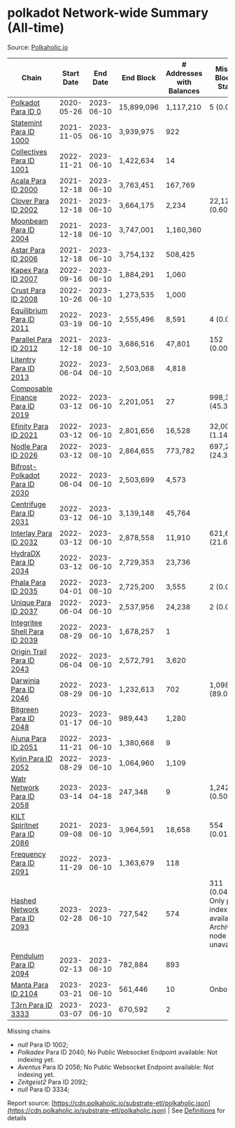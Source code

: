 # polkadot Network-wide Summary (All-time)

Source: [Polkaholic.io](https://polkaholic.io)


| Chain            | Start Date | End Date | End Block | # Addresses with Balances | Missing Blocks / Status |
| ---------------- | ---------- | ---------| --------- | ------------------------- | ----------------------- |
| [Polkadot Para ID 0](/polkadot/0-polkadot) | 2020-05-26 | 2023-06-10 | 15,899,096 |  1,117,210 | 5 (0.00%)  |
| [Statemint Para ID 1000](/polkadot/1000-statemint) | 2021-11-05 | 2023-06-10 | 3,939,975 |  922 |    |
| [Collectives Para ID 1001](/polkadot/1001-collectives) | 2022-11-21 | 2023-06-10 | 1,422,634 |  14 |    |
| [Acala Para ID 2000](/polkadot/2000-acala) | 2021-12-18 | 2023-06-10 | 3,763,451 |  167,769 |    |
| [Clover Para ID 2002](/polkadot/2002-clover) | 2021-12-18 | 2023-06-10 | 3,664,175 |  2,234 | 22,127 (0.60%)  |
| [Moonbeam Para ID 2004](/polkadot/2004-moonbeam) | 2021-12-18 | 2023-06-10 | 3,747,001 |  1,160,360 |    |
| [Astar Para ID 2006](/polkadot/2006-astar) | 2021-12-18 | 2023-06-10 | 3,754,132 |  508,425 |    |
| [Kapex Para ID 2007](/polkadot/2007-kapex) | 2022-09-16 | 2023-06-10 | 1,884,291 |  1,060 |    |
| [Crust Para ID 2008](/polkadot/2008-crust) | 2022-10-26 | 2023-06-10 | 1,273,535 |  1,000 |    |
| [Equilibrium Para ID 2011](/polkadot/2011-equilibrium) | 2022-03-19 | 2023-06-10 | 2,555,496 |  8,591 | 4 (0.00%)  |
| [Parallel Para ID 2012](/polkadot/2012-parallel) | 2021-12-18 | 2023-06-10 | 3,686,516 |  47,801 | 152 (0.00%)  |
| [Litentry Para ID 2013](/polkadot/2013-litentry) | 2022-06-04 | 2023-06-10 | 2,503,068 |  4,818 |    |
| [Composable Finance Para ID 2019](/polkadot/2019-composable) | 2022-03-12 | 2023-06-10 | 2,201,051 |  27 | 998,323 (45.36%)  |
| [Efinity Para ID 2021](/polkadot/2021-efinity) | 2022-03-12 | 2023-06-10 | 2,801,656 |  16,528 | 32,001 (1.14%)  |
| [Nodle Para ID 2026](/polkadot/2026-nodle) | 2022-03-12 | 2023-06-10 | 2,864,655 |  773,782 | 697,249 (24.34%)  |
| [Bifrost-Polkadot Para ID 2030](/polkadot/2030-bifrost-dot) | 2022-06-04 | 2023-06-10 | 2,503,699 |  4,573 |    |
| [Centrifuge Para ID 2031](/polkadot/2031-centrifuge) | 2022-03-12 | 2023-06-10 | 3,139,148 |  45,764 |    |
| [Interlay Para ID 2032](/polkadot/2032-interlay) | 2022-03-12 | 2023-06-10 | 2,878,558 |  11,910 | 621,626 (21.60%)  |
| [HydraDX Para ID 2034](/polkadot/2034-hydradx) | 2022-03-12 | 2023-06-10 | 2,729,353 |  23,736 |    |
| [Phala Para ID 2035](/polkadot/2035-phala) | 2022-04-01 | 2023-06-10 | 2,725,200 |  3,555 | 2 (0.00%)  |
| [Unique Para ID 2037](/polkadot/2037-unique) | 2022-06-04 | 2023-06-10 | 2,537,956 |  24,238 | 2 (0.00%)  |
| [Integritee Shell Para ID 2039](/polkadot/2039-integritee-shell) | 2022-08-29 | 2023-06-10 | 1,678,257 |  1 |    |
| [Origin Trail Para ID 2043](/polkadot/2043-origintrail) | 2022-06-04 | 2023-06-10 | 2,572,791 |  3,620 |    |
| [Darwinia Para ID 2046](/polkadot/2046-darwinia) | 2022-08-29 | 2023-06-10 | 1,232,613 |  702 | 1,098,159 (89.09%)  |
| [Bitgreen Para ID 2048](/polkadot/2048-bitgreen) | 2023-01-17 | 2023-06-10 | 989,443 |  1,280 |    |
| [Ajuna Para ID 2051](/polkadot/2051-ajuna) | 2022-11-21 | 2023-06-10 | 1,380,668 |  9 |    |
| [Kylin Para ID 2052](/polkadot/2052-kylin) | 2022-08-29 | 2023-06-10 | 1,064,960 |  1,109 |    |
| [Watr Network Para ID 2058](/polkadot/2058-watr) | 2023-03-14 | 2023-04-18 | 247,348 |  9 | 1,242 (0.50%)  |
| [KILT Spiritnet Para ID 2086](/polkadot/2086-kilt) | 2021-09-08 | 2023-06-10 | 3,964,591 |  18,658 | 554 (0.01%)  |
| [Frequency Para ID 2091](/polkadot/2091-frequency) | 2022-11-29 | 2023-06-10 | 1,363,679 |  118 |    |
| [Hashed Network Para ID 2093](/polkadot/2093-hashed) | 2023-02-28 | 2023-06-10 | 727,542 |  574 | 311 (0.04%) Only partial index available: Archive node unavailable |
| [Pendulum Para ID 2094](/polkadot/2094-pendulum) | 2023-02-13 | 2023-06-10 | 782,884 |  893 |    |
| [Manta Para ID 2104](/polkadot/2104-manta) | 2023-03-21 | 2023-06-10 | 561,446 |  10 |   Onboarding |
| [T3rn Para ID 3333](/polkadot/3333-t3rn) | 2023-03-07 | 2023-06-10 | 670,592 |  2 |    |

Missing chains


* *null* Para ID 1002; 
* *Polkadex* Para ID 2040; No Public Websocket Endpoint available: Not indexing yet.
* *Aventus* Para ID 2056; No Public Websocket Endpoint available: Not indexing yet.
* *Zeitgeist2* Para ID 2092; 
* *null* Para ID 3334; 

Report source: [https://cdn.polkaholic.io/substrate-etl/polkaholic.json](https://cdn.polkaholic.io/substrate-etl/polkaholic.json) | See [Definitions](/DEFINITIONS.md) for details
